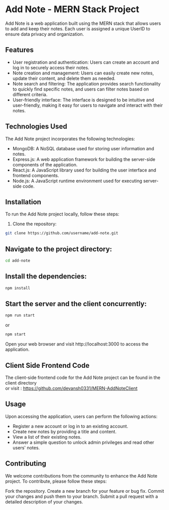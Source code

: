 # Add Note - MERN Stack Project

Add Note is a web application built using the MERN stack that allows users to add and keep their notes. Each user is assigned a unique UserID to ensure data privacy and organization.

## Features

- User registration and authentication: Users can create an account and log in to securely access their notes.
- Note creation and management: Users can easily create new notes, update their content, and delete them as needed.
- Note search and filtering: The application provides search functionality to quickly find specific notes, and users can filter notes based on different criteria.
- User-friendly interface: The interface is designed to be intuitive and user-friendly, making it easy for users to navigate and interact with their notes.

## Technologies Used

The Add Note project incorporates the following technologies:

- MongoDB: A NoSQL database used for storing user information and notes.
- Express.js: A web application framework for building the server-side components of the application.
- React.js: A JavaScript library used for building the user interface and frontend components.
- Node.js: A JavaScript runtime environment used for executing server-side code.

## Installation

To run the Add Note project locally, follow these steps:

1. Clone the repository:

```bash
git clone https://github.com/username/add-note.git
```

## Navigate to the project directory:
```bash
cd add-note
```
## Install the dependencies:
```bash
npm install
```
## Start the server and the client concurrently:
```bash
npm run start
```
or
```bash
npm start
```

Open your web browser and visit http://localhost:3000 to access the application.

## Client Side Frontend Code
The client-side frontend code for the Add Note project can be found in the client directory<br>
or visit : https://github.com/devansh0331/MERN-AddNoteClient

## Usage
Upon accessing the application, users can perform the following actions:

- Register a new account or log in to an existing account.
- Create new notes by providing a title and content.
- View a list of their existing notes.
- Answer a simple question to unlock admin privileges and read other users' notes.
  
## Contributing
We welcome contributions from the community to enhance the Add Note project. To contribute, please follow these steps:

Fork the repository.
Create a new branch for your feature or bug fix.
Commit your changes and push them to your branch.
Submit a pull request with a detailed description of your changes.

